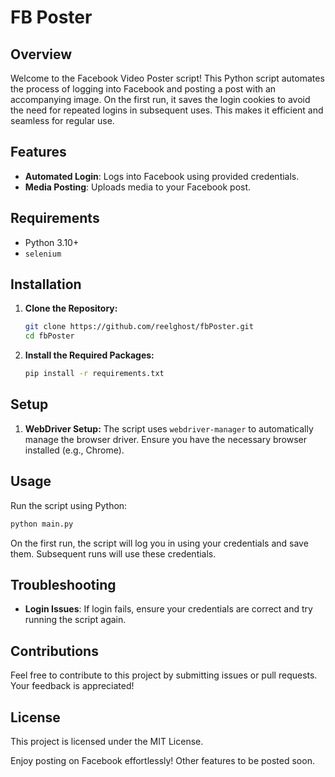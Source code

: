 # FB Poster

## Overview

Welcome to the Facebook Video Poster script! This Python script automates the process of logging into Facebook and posting a post with an accompanying image. On the first run, it saves the login cookies to avoid the need for repeated logins in subsequent uses. This makes it efficient and seamless for regular use.

## Features

- **Automated Login**: Logs into Facebook using provided credentials.
- **Media Posting**: Uploads media to your Facebook post.

## Requirements

- Python 3.10+
- `selenium`

## Installation

1. **Clone the Repository:**
    ```bash
    git clone https://github.com/reelghost/fbPoster.git
    cd fbPoster
    ```

2. **Install the Required Packages:**
    ```bash
    pip install -r requirements.txt
    ```

## Setup

1. **WebDriver Setup:**
    The script uses `webdriver-manager` to automatically manage the browser driver. Ensure you have the necessary browser installed (e.g., Chrome).


## Usage

Run the script using Python:
```bash
python main.py
```

On the first run, the script will log you in using your credentials and save them. Subsequent runs will use these credentials.

## Troubleshooting

- **Login Issues**: If login fails, ensure your credentials are correct and try running the script again.

## Contributions

Feel free to contribute to this project by submitting issues or pull requests. Your feedback is appreciated!

## License

This project is licensed under the MIT License.


Enjoy posting on Facebook effortlessly! Other features to be posted soon.

